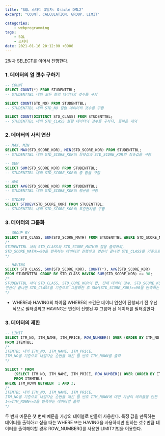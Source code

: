```yaml
---
title: "SQL 스터디 3일차: Oracle DML2"
excerpt: "COUNT, CALCULATION, GROUP, LIMIT"

categories:
    - webprogramming
tags:
    - SQL
    - 스터디
date: 2021-01-16 20:12:00 +0900
---
```


2일차 SELECT를 이어서 진행한다.

### 1. 데이터의 열 갯수 구하기

```sql
-- COUNT
SELECT COUNT(*) FROM STUDENTTBL;
-- STUDENTTBL 내의 모든 컬럼 데이터의 갯수를 구함

SELECT COUNT(STD_NO) FROM STUDENTTBL;
-- STUDENTTBL 내의 STD_NO 컬럼 데이터의 갯수를 구함

SELECT COUNT(DISTINCT STD_CLASS) FROM STUDENTTBL;
-- STUDENTTBL 내의 STD_CLASS 컬럼 데이터의 갯수를 구하되, 중복은 제외
```

### 2. 데이터의 사칙 연산

```sql
-- MAX, MIN
SELECT MAX(STD_SCORE_KOR), MIN(STD_SCORE_KOR) FROM STUDENTTBL;
-- STUDENTTBL 내의 STD_SCORE_KOR의 최댓값과 STD_SCORE_KOR의 최솟값을 구함

-- SUM
SELECT SUM(STD_SCORE_KOR) FROM STUDENTTBL;
-- STUDENTTBL 내의 STD_SCORE_KOR의 총 합을 구함

-- AVG
SELECT AVG(STD_SCORE_KOR) FROM STUDENTTBL;
-- STUDENTTBL 내의 STD_SCORE_KOR의 평균을 구함

-- STDDEV
SELECT STDDEV(STD_SCORE_KOR) FROM STUDENTTBL;
-- STUDENTTBL 내의 STD_SCORE_KOR의 표준편차를 구함
```

### 3. 데이터의 그룹화

``` sql
-- GROUP BY 
SELECT STD_CLASS, SUM(STD_SCORE_MATH) FROM STUDENTTBL WHERE STD_SCORE_MATH>=90 GROUP BY STD_CLASS;
/*
STUDENTTBL 내의 STD_CLASS와 STD_SCORE_MATH의 합을 출력하되, 
STD_SCORE_MATH>=90을 만족하는 데이터만 진행하고 연산이 끝나면 STD_CLASS를 기준으로 그룹화
*/

-- HAVING
SELECT STD_CLASS, SUM(STD_SCORE_KOR), COUNT(*), AVG(STD_SCORE_KOR) 
FROM STUDENTTBL GROUP BY STD_CLASS HAVING SUM(STD_SCORE_KOR) >= 90;
/*
STUDENTTBL 내의 STD_CLASS, STD_CORE_KOR의 합, 전체 데이터 갯수, STD_SCORE_KOR의 평균을 출력하되, 
연산이 끝나면 STD_CLASS를 기준으로 그룹화한 후 SUM(STD_SCORE_KOR)>=90을 만족하는 데이터만 출력
*/
```

* WHERE과 HAVING의 차이점
WHERE의 조건은 데이터 연산이 진행되기 전 우선적으로 필터링되고 HAVING은 연산이 진행된 후 그룹화 된 데이터를 필터링한다.  

### 3. 데이터의 제한

```sql
-- LIMIT
SELECT ITM_NO, ITM_NAME, ITM_PRICE, ROW_NUMBER() OVER (ORDER BY ITM_NO DESC) ITM_ROWN 
FROM ITEMTBL;
/*
ITEMTBL 내의 ITM_NO, ITM_NAME, ITM_PRICE, 
ITM_NO을 기준으로 내림차순 순번을 매긴 열 번호 ITM_ROWN를 출력
*/

SELECT * FROM 
    (SELECT ITM_NO, ITM_NAME, ITM_PRICE, ROW_NUMBER() OVER (ORDER BY ITM_NO DESC) ITM_ROWN 
    FROM ITEMTBL)
WHERE ITM_ROWN BETWEEN  1 AND 3;
/*
ITEMTBL 내의 ITM_NO, ITM_NAME, ITM_PRICE, 
ITM_NO을 기준으로 내림차순 순번을 매긴 열 번호 ITM_ROWN에 대한 가상의 테이블을 만든 뒤
1<=ITM_ROWN<=3을 만족하는 데이터만 출력
*/
```

두 번째 예문은 첫 번째 예문을 가상의 테이블로 만들어 사용한다. 특정 값을 만족하는 데이터를 출력하고 싶을 때는 WHERE 또는 HAVING을 사용하지만 원하는 갯수만큼 데이터를 출력해야할 경우 ROW_NUMBER()를 사용한 LIMIT기법을 이용한다.
